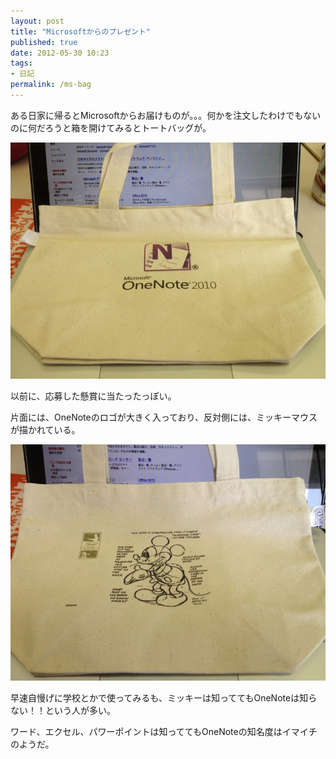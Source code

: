 ```yaml
---
layout: post
title: "Microsoftからのプレゼント"
published: true
date: 2012-05-30 10:23
tags:
- 日記
permalink: /ms-bag
---
```

ある日家に帰るとMicrosoftからお届けものが。。。何かを注文したわけでもないのに何だろうと箱を開けてみるとトートバッグが。

![oneNote_pict](/assets/images/20120530222139.jpg)

以前に、応募した懸賞に当たったっぽい。

片面には、OneNoteのロゴが大きく入っており、反対側には、ミッキーマウスが描かれている。

![oneNote_pict2](/assets/images/20120530222140.jpg)


早速自慢げに学校とかで使ってみるも、ミッキーは知っててもOneNoteは知らない！！という人が多い。

ワード、エクセル、パワーポイントは知っててもOneNoteの知名度はイマイチのようだ。
